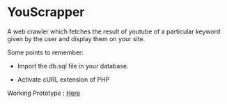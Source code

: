 YouScrapper
===========

A web crawler which fetches the result of youtube of a particular keyword given by the user and display them on your site.

Some points to remember:

* Import the db.sql file in your database.

* Activate cURL extension of PHP

Working Prototype : <a href="http://shivambansal.com/scrapper.php" target="_blank">Here</a>
